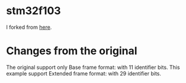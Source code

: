 # stm32f103
I forked from [here](https://github.com/seeers/CAN-Bus-Arduino_Core_STM32).

# Changes from the original
The original support only Base frame format: with 11 identifier bits.
This example support Extended frame format: with 29 identifier bits.   

